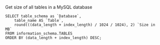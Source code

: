 Get size of all tables in a MySQL database 
```mysql
SELECT table_schema as `Database`, 
	table_name AS `Table`, 
	round(((data_length + index_length) / 1024 / 1024), 2) `Size in MB` 
FROM information_schema.TABLES 
ORDER BY (data_length + index_length) DESC;
```
